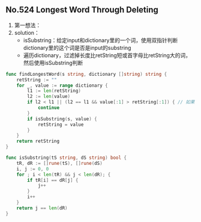 ## No.524 Longest Word Through Deleting
1. 第一想法：
2. solution：
    + isSubstring：给定input和dictionary里的一个词，使用双指针判断dictionary里的这个词是否是input的substring
    + 遍历dictionary，过滤掉长度比retString短或首字母比retString大的词，然后使用isSubstring判断
```GO
func findLongestWord(s string, dictionary []string) string {
    retString := ""
    for _, value := range dictionary {
        l1 := len(retString)
        l2 := len(value)
        if l2 < l1 || (l2 == l1 && value[:1] > retString[:1]) { // 如果长度一样但dictionary里的词长度较大，则不考虑
            continue
        }
        if isSubstring(s, value) {
            retString = value
        }
    }
    return retString
}

func isSubstring(tS string, dS string) bool {
    tR, dR := []rune(tS), []rune(dS)
    i, j := 0, 0
    for ; i < len(tR) && j < len(dR); {
        if tR[i] == dR[j] {
            j++
        }
        i++
    }
    return j == len(dR)
}
```